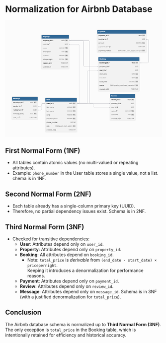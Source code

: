 # Normalization for Airbnb Database
![alt text](<AirBnb erd 2.PNG>)

## First Normal Form (1NF)
- All tables contain atomic values (no multi-valued or repeating attributes).
- Example: `phone_number` in the User table stores a single value, not a list.
chema is in 1NF.

## Second Normal Form (2NF)
- Each table already has a single-column primary key (UUID).
- Therefore, no partial dependency issues exist.
 Schema is in 2NF.

## Third Normal Form (3NF)
- Checked for transitive dependencies:
  - **User**: Attributes depend only on `user_id`.
  - **Property**: Attributes depend only on `property_id`.
  - **Booking**: All attributes depend on `booking_id`.  
    - Note: `total_price` is *derivable* from `(end_date - start_date) × pricepernight`.  
      Keeping it introduces a denormalization for performance reasons.
  - **Payment**: Attributes depend only on `payment_id`.
  - **Review**: Attributes depend only on `review_id`.
  - **Message**: Attributes depend only on `message_id`.
 Schema is in 3NF (with a justified denormalization for `total_price`).

## Conclusion
The Airbnb database schema is normalized up to **Third Normal Form (3NF)**.  
The only exception is `total_price` in the Booking table, which is intentionally retained for efficiency and historical accuracy.

